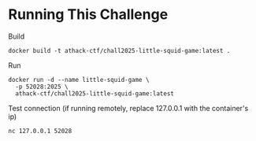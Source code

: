 # Running This Challenge

Build
```
docker build -t athack-ctf/chall2025-little-squid-game:latest .
```

Run
```
docker run -d --name little-squid-game \
  -p 52028:2025 \
  athack-ctf/chall2025-little-squid-game:latest
```

Test connection (if running remotely, replace 127.0.0.1 with the container's ip)
```
nc 127.0.0.1 52028
```
